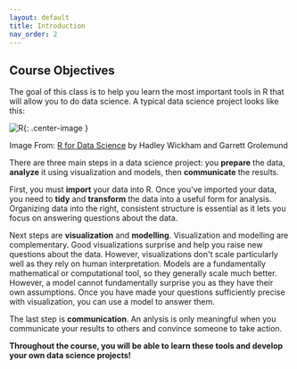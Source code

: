 ```yaml
---
layout: default
title: Introduction
nav_order: 2
---
```


## Course Objectives

The goal of this class is to help you learn the most important tools in R that will allow you to do data science. A typical data science project looks like this:

![R](/winter2023/docs/assets/images/R.png){: .center-image }

Image From: [R for Data Science](https://r4ds.had.co.nz/introduction.html) by Hadley Wickham and Garrett Grolemund

There are three main steps in a data science project: you **prepare** the data, **analyze** it using visualization and models, then **communicate** the results. 

First, you must **import** your data into R. Once you've imported your data, you need to **tidy** and **transform** the data into a useful form for analysis. Organizing data into the right, consistent structure is essential as it lets you focus on answering questions about the data. 

Next steps are **visualization** and **modelling**. Visualization and modelling are complementary. Good visualizations surprise and help you raise new questions about the data. However, visualizations don't scale particularly well as they rely on human interpretation. Models are a fundamentally mathematical or computational tool, so they generally scale much better. However, a model cannot fundamentally surprise you as they have their own assumptions. Once you have made your questions sufficiently precise with visualization, you can use a model to answer them.

The last step is **communication**. An anlysis is only meaningful when you communicate your results to others and convince someone to take action. 

**Throughout the course, you will be able to learn these tools and develop your own data science projects!** 
